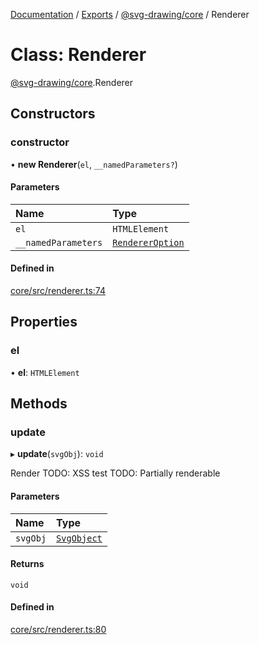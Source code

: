 [Documentation](../README.md) / [Exports](../modules.md) / [@svg-drawing/core](../modules/svg_drawing_core.md) / Renderer

# Class: Renderer

[@svg-drawing/core](../modules/svg_drawing_core.md).Renderer

## Constructors

### constructor

• **new Renderer**(`el`, `__namedParameters?`)

#### Parameters

| Name | Type |
| :------ | :------ |
| `el` | `HTMLElement` |
| `__namedParameters` | [`RendererOption`](../modules/svg_drawing_core.md#rendereroption) |

#### Defined in

[core/src/renderer.ts:74](https://github.com/kmkzt/svg-drawing/blob/ed5bdad/packages/core/src/renderer.ts#L74)

## Properties

### el

• **el**: `HTMLElement`

## Methods

### update

▸ **update**(`svgObj`): `void`

Render TODO: XSS test TODO: Partially renderable

#### Parameters

| Name | Type |
| :------ | :------ |
| `svgObj` | [`SvgObject`](../modules/svg_drawing_core.md#svgobject) |

#### Returns

`void`

#### Defined in

[core/src/renderer.ts:80](https://github.com/kmkzt/svg-drawing/blob/ed5bdad/packages/core/src/renderer.ts#L80)
